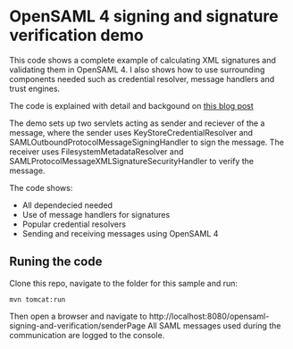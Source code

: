 # OpenSAML 4 signing and signature verification demo 
This code shows a complete example of calculating XML signatures and validating them in OpenSAML 4. I also shows how to use surrounding components needed such as credential resolver, message handlers and trust engines.

The code is explained with detail and backgound on [this blog post](https://blog.samlsecurity.com/2012/11/verifying-signatures-with-opensaml?utm_source=github&utm_medium=link&utm_campaign=opensaml_samples_collection&utm_content=opensaml-signing-and-verification)

The demo sets up two servlets acting as sender and reciever of the a message, where the sender uses KeyStoreCredentialResolver and SAMLOutboundProtocolMessageSigningHandler to sign the message. The receiver uses FilesystemMetadataResolver and SAMLProtocolMessageXMLSignatureSecurityHandler to verify the message.

The code shows:
* All dependecied needed
* Use of message handlers for signatures
* Popular credential resolvers
* Sending and receiving messages using OpenSAML 4

## Runing the code
Clone this repo, navigate to the folder for this sample and run: 
```
mvn tomcat:run
```

Then open a browser and navigate to http://localhost:8080/opensaml-signing-and-verification/senderPage
All SAML messages used during the communication are logged to the console.
